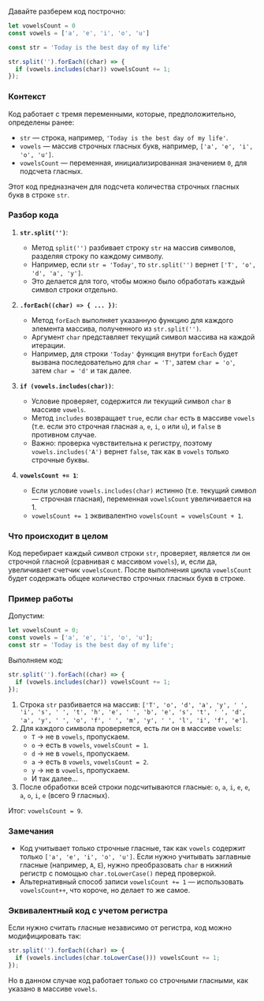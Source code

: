 Давайте разберем код построчно:

```javascript
let vowelsCount = 0
const vowels = ['a', 'e', 'i', 'o', 'u']

const str = 'Today is the best day of my life'

str.split('').forEach((char) => {
  if (vowels.includes(char)) vowelsCount += 1;
});
```

### Контекст
Код работает с тремя переменными, которые, предположительно, определены ранее:
- `str` — строка, например, `'Today is the best day of my life'`.
- `vowels` — массив строчных гласных букв, например, `['a', 'e', 'i', 'o', 'u']`.
- `vowelsCount` — переменная, инициализированная значением `0`, для подсчета гласных.

Этот код предназначен для подсчета количества строчных гласных букв в строке `str`.

### Разбор кода

1. **`str.split('')`**:
   - Метод `split('')` разбивает строку `str` на массив символов, разделяя строку по каждому символу.
   - Например, если `str = 'Today'`, то `str.split('')` вернет `['T', 'o', 'd', 'a', 'y']`.
   - Это делается для того, чтобы можно было обработать каждый символ строки отдельно.

2. **`.forEach((char) => { ... })`**:
   - Метод `forEach` выполняет указанную функцию для каждого элемента массива, полученного из `str.split('')`.
   - Аргумент `char` представляет текущий символ массива на каждой итерации.
   - Например, для строки `'Today'` функция внутри `forEach` будет вызвана последовательно для `char = 'T'`, затем `char = 'o'`, затем `char = 'd'` и так далее.

3. **`if (vowels.includes(char))`**:
   - Условие проверяет, содержится ли текущий символ `char` в массиве `vowels`.
   - Метод `includes` возвращает `true`, если `char` есть в массиве `vowels` (т.е. если это строчная гласная `a`, `e`, `i`, `o` или `u`), и `false` в противном случае.
   - Важно: проверка чувствительна к регистру, поэтому `vowels.includes('A')` вернет `false`, так как в `vowels` только строчные буквы.

4. **`vowelsCount += 1`**:
   - Если условие `vowels.includes(char)` истинно (т.е. текущий символ — строчная гласная), переменная `vowelsCount` увеличивается на 1.
   - `vowelsCount += 1` эквивалентно `vowelsCount = vowelsCount + 1`.

### Что происходит в целом
Код перебирает каждый символ строки `str`, проверяет, является ли он строчной гласной (сравнивая с массивом `vowels`), и, если да, увеличивает счетчик `vowelsCount`. После выполнения цикла `vowelsCount` будет содержать общее количество строчных гласных букв в строке.

### Пример работы
Допустим:
```javascript
let vowelsCount = 0;
const vowels = ['a', 'e', 'i', 'o', 'u'];
const str = 'Today is the best day of my life';
```

Выполняем код:
```javascript
str.split('').forEach((char) => {
  if (vowels.includes(char)) vowelsCount += 1;
});
```

1. Строка `str` разбивается на массив: `['T', 'o', 'd', 'a', 'y', ' ', 'i', 's', ' ', 't', 'h', 'e', ' ', 'b', 'e', 's', 't', ' ', 'd', 'a', 'y', ' ', 'o', 'f', ' ', 'm', 'y', ' ', 'l', 'i', 'f', 'e']`.
2. Для каждого символа проверяется, есть ли он в массиве `vowels`:
   - `T` → не в `vowels`, пропускаем.
   - `o` → есть в `vowels`, `vowelsCount = 1`.
   - `d` → не в `vowels`, пропускаем.
   - `a` → есть в `vowels`, `vowelsCount = 2`.
   - `y` → не в `vowels`, пропускаем.
   - И так далее...
3. После обработки всей строки подсчитываются гласные: `o`, `a`, `i`, `e`, `e`, `a`, `o`, `i`, `e` (всего 9 гласных).

Итог: `vowelsCount = 9`.

### Замечания
- Код учитывает только строчные гласные, так как `vowels` содержит только `['a', 'e', 'i', 'o', 'u']`. Если нужно учитывать заглавные гласные (например, `A`, `E`), нужно преобразовать `char` в нижний регистр с помощью `char.toLowerCase()` перед проверкой.
- Альтернативный способ записи `vowelsCount += 1` — использовать `vowelsCount++`, что короче, но делает то же самое.

### Эквивалентный код с учетом регистра
Если нужно считать гласные независимо от регистра, код можно модифицировать так:
```javascript
str.split('').forEach((char) => {
  if (vowels.includes(char.toLowerCase())) vowelsCount += 1;
});
```

Но в данном случае код работает только со строчными гласными, как указано в массиве `vowels`.